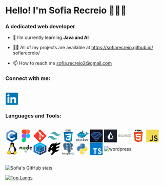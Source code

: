 <div style="display: center">
    <h1>Hello! I'm Sofia Recreio 🙋🏼‍♀️</h1>
</div>

<div style="display: center">
    <h3>A dedicated web developer</h3>
</div>

- 🦾  I’m currently learning <b>Java and AI</b>

- 👨‍💻 All of my projects are available at https://sofiarecreio.github.io/
sofiarecreio/

- 📫 How to reach me sofia.recreio2@gmail.com

<div style="display: center">
    <h3>Connect with me:</h3>
</div>
<div style="display: inline_block"></br>
    <a href="https://www.linkedin.com/in/sofia-recreio-223259283">
        <img align="center" alt="linkedin" src = "img/linkedin.svg" height = 40px width = 40px/>
    </a>
</div>

<div style="display: center">
    <h3>Languages and Tools:</h3>
</div>

<div style="display: inline_block"></br>
        <img align="center" alt="c" src = "img/c-original.svg" height = 40px width = 40px />
        <img align="center" alt="figma" src = "img/68747470733a2f2f7777772e766563746f726c6f676f2e7a6f6e652f6c6f676f732f6669676d612f6669676d612d69636f6e2e737667.svg" height = 40px width = 40p/>
        <img align="center" alt="git" src = "img/68747470733a2f2f7777772e766563746f726c6f676f2e7a6f6e652f6c6f676f732f6769742d73636d2f6769742d73636d2d69636f6e2e737667.svg" height = 40px width = 40p/>
        <img align="center" alt="tailwind" src = "img/68747470733a2f2f7777772e766563746f726c6f676f2e7a6f6e652f6c6f676f732f7461696c77696e646373732f7461696c77696e646373732d69636f6e2e737667.svg" height = 40px width = 40p/>
        <img align="center" alt="css3" src = "img/css3-original-wordmark.svg" height = 40px width = 40p/>
        <img align="center" alt="docker" src = "img/docker-original-wordmark.svg" height = 40px width = 40p/>
        <img align="center" alt="zod" src = "img/download.jpg" height = 40px width = 40p/>
        <img align="center" alt="prisma" src = "img/download.png" height = 40px width = 40p/>
        <img align="center" alt="express" src = "img/express-original-wordmark.svg" height = 40px width = 40p/>
        <img align="center" alt="html" src = "img/html5-original-wordmark.svg" height = 40px width = 40p/>
        <img align="center" alt="javascript" src = "img/javascript-original.svg" height = 40px width = 40p/>
        <img align="center" alt="linux" src = "img/linux-original.svg" height = 40px width = 40p/>
        <img align="center" alt="nodejs" src = "img/nodejs-original-wordmark.svg" height = 40px width = 40p/>
        <img align="center" alt="sequelize" src = "img/pngegg.png" height = 40px width = 40p/>
        <img align="center" alt="fastify" src = "img/pngwing.com.png" height = 40px width = 40p/>
        <img align="center" alt="postgresql" src = "img/postgresql-original-wordmark.svg" height = 40px width = 40p/>
        <img align="center" alt="python" src = "img/python-original.svg" height = 40px width = 40p/>
        <img align="center" alt="typescript" src = "img/typescript-original.svg" height = 40px width = 40p/>
        <img align="center" alt="wordpress" src = "img/pnegg (1).png" height = 40px width = 40p/>
</div>

<br>

![Sofia's GitHub stats](https://github-readme-stats.vercel.app/api?username=sofiarecreio&show_icons=true&&rank_icon=percentile)

[![Top Langs](https://github-readme-stats.vercel.app/api/top-langs/?username=sofiarecreio&layout=donut-vertical)](https://github.com/sofiarecreio/github-readme-stats)
